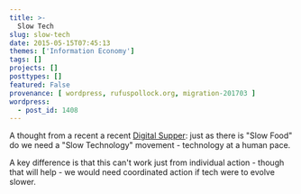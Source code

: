 ```yaml
---
title: >-
  Slow Tech
slug: slow-tech
date: 2015-05-15T07:45:13
themes: ['Information Economy']
tags: []
projects: []
posttypes: []
featured: False
provenance: [ wordpress, rufuspollock.org, migration-201703 ]
wordpress:
  - post_id: 1408
---
```


A thought from a recent a recent [Digital Supper][ds]: just as there is "Slow Food" do we need a  "Slow Technology" movement - technology at a human pace.

A key difference is that this can't work just from individual action - though that will help - we would need coordinated action if tech were to evolve slower. 

[ds]: http://digitalsupper.com/

